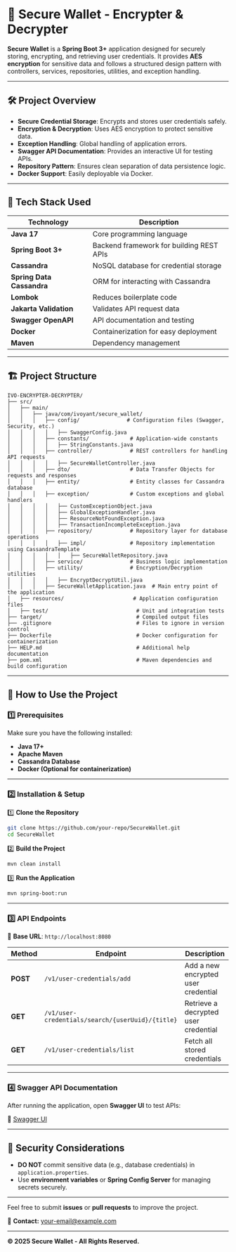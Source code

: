 # 🚀 Secure Wallet - Encrypter & Decrypter  

**Secure Wallet** is a **Spring Boot 3+** application designed for securely storing, encrypting, and retrieving user credentials. It provides **AES encryption** for sensitive data and follows a structured design pattern with controllers, services, repositories, utilities, and exception handling.

---

## 🛠 Project Overview  

- **Secure Credential Storage**: Encrypts and stores user credentials safely.  
- **Encryption & Decryption**: Uses AES encryption to protect sensitive data.  
- **Exception Handling**: Global handling of application errors.  
- **Swagger API Documentation**: Provides an interactive UI for testing APIs.  
- **Repository Pattern**: Ensures clean separation of data persistence logic.  
- **Docker Support**: Easily deployable via Docker.  

---

## 🔧 Tech Stack Used  

| Technology    | Description |
|--------------|------------|
| **Java 17**  | Core programming language |
| **Spring Boot 3+** | Backend framework for building REST APIs |
| **Cassandra** | NoSQL database for credential storage |
| **Spring Data Cassandra** | ORM for interacting with Cassandra |
| **Lombok** | Reduces boilerplate code |
| **Jakarta Validation** | Validates API request data |
| **Swagger OpenAPI** | API documentation and testing |
| **Docker** | Containerization for easy deployment |
| **Maven** | Dependency management |

---

## 🏗 Project Structure  

```
IVO-ENCRYPTER-DECRYPTER/
├── src/
│   ├── main/
│   │   ├── java/com/ivoyant/secure_wallet/
│   │   │   ├── config/               # Configuration files (Swagger, Security, etc.)
│   │   │   │   ├── SwaggerConfig.java
│   │   │   ├── constants/             # Application-wide constants
│   │   │   │   ├── StringConstants.java
│   │   │   ├── controller/            # REST controllers for handling API requests
│   │   │   │   ├── SecureWalletController.java
│   │   │   ├── dto/                   # Data Transfer Objects for requests and responses
│   │   │   ├── entity/                # Entity classes for Cassandra database
│   │   │   ├── exception/             # Custom exceptions and global handlers
│   │   │   │   ├── CustomExceptionObject.java
│   │   │   │   ├── GlobalExceptionHandler.java
│   │   │   │   ├── ResourceNotFoundException.java
│   │   │   │   ├── TransactionIncompleteException.java
│   │   │   ├── repository/            # Repository layer for database operations
│   │   │   │   ├── impl/              # Repository implementation using CassandraTemplate
│   │   │   │   │   ├── SecureWalletRepository.java
│   │   │   ├── service/               # Business logic implementation
│   │   │   ├── utility/               # Encryption/Decryption utilities
│   │   │   │   ├── EncryptDecryptUtil.java
│   │   │   ├── SecureWalletApplication.java  # Main entry point of the application
│   ├── resources/                      # Application configuration files
│   ├── test/                            # Unit and integration tests
├── target/                              # Compiled output files
├── .gitignore                           # Files to ignore in version control
├── Dockerfile                           # Docker configuration for containerization
├── HELP.md                              # Additional help documentation
├── pom.xml                              # Maven dependencies and build configuration
```

---

## 📌 How to Use the Project  

### 1️⃣ **Prerequisites**  

Make sure you have the following installed:  

- **Java 17+**  
- **Apache Maven**  
- **Cassandra Database**  
- **Docker (Optional for containerization)**  

---

### 2️⃣ **Installation & Setup**  

1️⃣ **Clone the Repository**  
```sh
git clone https://github.com/your-repo/SecureWallet.git
cd SecureWallet
```

2️⃣ **Build the Project**  
```sh
mvn clean install
```

3️⃣ **Run the Application**  
```sh
mvn spring-boot:run
```

---

### 3️⃣ **API Endpoints**  

📌 **Base URL**: `http://localhost:8080`  

| Method | Endpoint | Description |
|--------|---------|------------|
| **POST** | `/v1/user-credentials/add` | Add a new encrypted user credential |
| **GET** | `/v1/user-credentials/search/{userUuid}/{title}` | Retrieve a decrypted user credential |
| **GET** | `/v1/user-credentials/list` | Fetch all stored credentials |

---

### 4️⃣ **Swagger API Documentation**  

After running the application, open **Swagger UI** to test APIs:  

🔗 [Swagger UI](http://localhost:8080/swagger-ui/index.html)  

---

## 🔐 Security Considerations  

- **DO NOT** commit sensitive data (e.g., database credentials) in `application.properties`.  
- Use **environment variables** or **Spring Config Server** for managing secrets securely.  

--- 

Feel free to submit **issues** or **pull requests** to improve the project.  

📧 **Contact:** [your-email@example.com](mailto:your-email@example.com)  

---

**© 2025 Secure Wallet - All Rights Reserved.**
